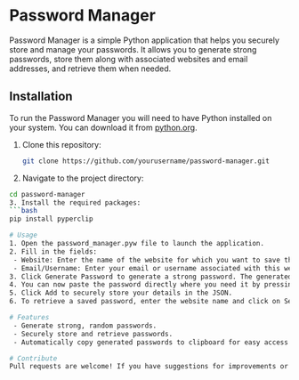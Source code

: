 # Password Manager

Password Manager is a simple Python application that helps you securely store and manage your passwords. It allows you to generate strong passwords, store them along with associated websites and email addresses, and retrieve them when needed.

## Installation

To run the Password Manager you will need to have Python installed on your system. You can download it from [python.org](https://www.python.org/downloads/).

1. Clone this repository:
   ```bash
   git clone https://github.com/yourusername/password-manager.git
2. Navigate to the project directory:
``` bash
cd password-manager
3. Install the required packages:
```bash
pip install pyperclip

# Usage
1. Open the password_manager.pyw file to launch the application.
2. Fill in the fields:
 - Website: Enter the name of the website for which you want to save the password.
 - Email/Username: Enter your email or username associated with this website.
3. Click Generate Password to generate a strong password. The generated password will automatically be copied to your clipboard.
4. You can now paste the password directly where you need it by pressing Ctrl + V.
5. Click Add to securely store your details in the JSON.
6. To retrieve a saved password, enter the website name and click on Search.

# Features
 - Generate strong, random passwords.
 - Securely store and retrieve passwords.
 - Automatically copy generated passwords to clipboard for easy access.

# Contribute
Pull requests are welcome! If you have suggestions for improvements or new features, please open a new issue to discuss what you would like to see changed.
